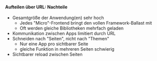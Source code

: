 #### Aufteilen über URL: Nachteile

- Gesamtgröße der Anwendung(en) sehr hoch
  - Jedes "Micro"-Frontend bringt den vollen Framework-Ballast mit
  - Oft werden gleiche Bibliotheken mehrfach geladen
- Kommunikation zwischen Apps limitiert durch URL
- Schneiden nach "Seiten", nicht nach "Themen"
  - Nur eine App pro sichtbarer Seite
  - gleiche Funktion in mehreren Seiten schwierig
- Sichtbarer reload zwischen Seiten
